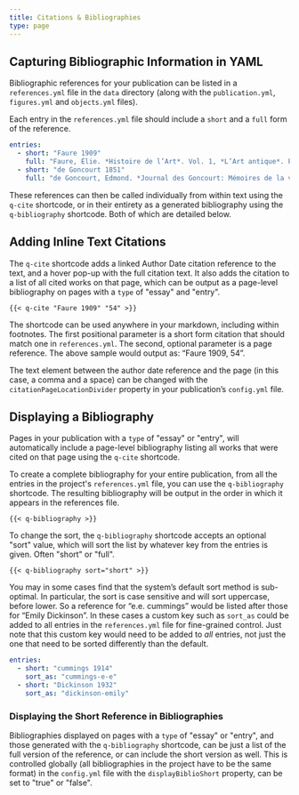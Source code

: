 ```yaml
---
title: Citations & Bibliographies
type: page
---
```


## Capturing Bibliographic Information in YAML

Bibliographic references for your publication can be listed in a  `references.yml` file in the `data` directory (along with the `publication.yml`, `figures.yml` and `objects.yml` files).

Each entry in the `references.yml` file should include a `short` and a `full` form of the reference.

```yaml
entries:
  - short: "Faure 1909"
    full: "Faure, Élie. *Histoire de l’Art*. Vol. 1, *L’Art antique*. Paris: Gallimard, 1909"
  - short: "de Goncourt 1851"
    full: "de Goncourt, Edmond. *Journal des Goncourt: Mémoires de la vie littéraire.* Paris; G. Charpentier et cie, 1851."
```

These references can then be called individually from within text using the `q-cite` shortcode, or in their entirety as a generated bibliography using the `q-bibliography` shortcode. Both of which are detailed below.

## Adding Inline Text Citations

The `q-cite` shortcode adds a linked Author Date citation reference to the text, and a hover pop-up with the full citation text. It also adds the citation to a list of all cited works on that page, which can be output as a page-level bibliography on pages with a `type` of "essay" and "entry".

```
{{< q-cite "Faure 1909" "54" >}}
```
The shortcode can be used anywhere in your markdown, including within footnotes. The first positional parameter is a short form citation that should match one in `references.yml`. The second, optional parameter is a page reference. The above sample would output as: “Faure 1909, 54”.

The text element between the author date reference and the page (in this case, a comma and a space) can be changed with the `citationPageLocationDivider` property in your publication’s `config.yml` file.

## Displaying a Bibliography

Pages in your publication with a `type` of "essay" or "entry", will automatically include a page-level bibliography listing all works that were cited on that page using the `q-cite` shortcode.

To create a complete bibliography for your entire publication, from all the entries in the project's `references.yml` file, you can use the `q-bibliography` shortcode. The resulting bibliography will be output in the order in which it appears in the references file.

```
{{< q-bibliography >}}
```

To change the sort, the `q-bibliography` shortcode accepts an optional "sort" value, which will sort the list by whatever key from the entries is given. Often "short" or "full".

```
{{< q-bibliography sort="short" >}}
```

You may in some cases find that the system’s default sort method is sub-optimal. In particular, the sort is case sensitive and will sort uppercase, before lower. So a reference for “e.e. cummings” would be listed after those for “Emily Dickinson”. In these cases a custom key such as `sort_as` could be added to all entries in the `references.yml` file for fine-grained control. Just note that this custom key would need to be added to *all* entries, not just the one that need to be sorted differently than the default.

```yaml
entries:
  - short: "cummings 1914"
    sort_as: "cummings-e-e"
  - short: "Dickinson 1932"
    sort_as: "dickinson-emily"
```

### Displaying the Short Reference in Bibliographies

Bibliographies displayed on pages with a `type` of "essay" or "entry", and those generated with the `q-bibliography` shortcode, can be just a list of the full version of the reference, or can include the short version as well. This is controlled globally (all bibliographies in the project have to be the same format) in the `config.yml` file with the `displayBiblioShort` property, can be set to "true" or "false".
